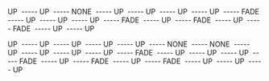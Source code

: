 UP
      <img data-src="https://assets.playground.xyz/JWhitmore/db4e8f7f_slide2.jpg" />
----- UP
      <img data-src="https://assets.playground.xyz/JWhitmore/b4d33d87_slide3.jpg" />
----- NONE
      <img data-src="https://assets.playground.xyz/JWhitmore/fffb0410_slide4.jpg" />
----- UP
      <img data-src="https://assets.playground.xyz/JWhitmore/ee963361_slide5.jpg" />
----- UP
      <img data-src="https://assets.playground.xyz/JWhitmore/967c459b_slide6.jpg" />
----- UP
      <img data-src="https://assets.playground.xyz/JWhitmore/6e970fb3_slide7.jpg" />
----- UP
      <img data-src="https://assets.playground.xyz/JWhitmore/54340453_slide8.jpg" />
----- FADE
      <img data-src="https://assets.playground.xyz/JWhitmore/c6a2127d_slide9.jpg" />
----- UP
      <img data-src="https://assets.playground.xyz/JWhitmore/977721ef_slide10.jpg" />
----- UP
      <img data-src="https://assets.playground.xyz/JWhitmore/0f041dad_slide11.jpg" />
----- UP
      <img data-src="https://assets.playground.xyz/JWhitmore/83ef1cd7_slide12.jpg" />
----- FADE
      <img data-src="https://assets.playground.xyz/JWhitmore/15f20444_slide13.jpg" />
----- UP
      <img data-src="https://assets.playground.xyz/JWhitmore/569212fd_slide14.jpg" />
----- FADE
      <img data-src="https://assets.playground.xyz/JWhitmore/482bc05c_slide15.jpg" />
----- UP
      <img data-src="https://assets.playground.xyz/JWhitmore/1133cff7_slide16.jpg" />
----- FADE
      <img data-src="https://assets.playground.xyz/JWhitmore/c67e38ff_slide17.jpg" />
----- UP
      <img data-src="https://assets.playground.xyz/JWhitmore/060ff89d_slide18.jpg" />
----- UP
      <img data-src="https://assets.playground.xyz/JWhitmore/8ca8d43b_slide19.jpg" />



UP
<img data-src="https://assets.playground.xyz/JWhitmore/6ea7297e_slider00001.jpg" />
----- UP
<img data-src="https://assets.playground.xyz/JWhitmore/f7386a34_slider00002.jpg" />
----- UP
<img data-src="https://assets.playground.xyz/JWhitmore/b2b6b614_slider00003.jpg" />
----- UP
<img data-src="https://assets.playground.xyz/JWhitmore/45d3383e_slider00004.jpg" />
----- UP
<img data-src="https://assets.playground.xyz/JWhitmore/c1a6f4f9_slider00005.jpg" />
----- NONE
<img data-src="https://assets.playground.xyz/JWhitmore/d0730c35_slider00006.jpg" />
----- NONE
<img data-src="https://assets.playground.xyz/JWhitmore/ae8ec4bb_slider00007.jpg" />
----- UP
<img data-src="https://assets.playground.xyz/JWhitmore/82d6ac28_slider00008.jpg" />
----- UP
<img data-src="https://assets.playground.xyz/JWhitmore/d766e04b_slider00009.jpg" />
----- UP
<img data-src="https://assets.playground.xyz/JWhitmore/555af603_slider00010.jpg" />
----- UP
<img data-src="https://assets.playground.xyz/JWhitmore/99a79dd4_slider00011.jpg" />
----- FADE
<img data-src="https://assets.playground.xyz/JWhitmore/cb847828_slider00012.jpg" />
----- UP
<img data-src="https://assets.playground.xyz/JWhitmore/4fb360e9_slider00013.jpg" />
----- UP
<img data-src="https://assets.playground.xyz/JWhitmore/7c116a38_slider00014.jpg" />
----- UP
<img data-src="https://assets.playground.xyz/JWhitmore/fdee524a_slider00015.jpg" />
----- FADE
<img data-src="https://assets.playground.xyz/JWhitmore/4df04239_slider00016.jpg" />
----- UP
<img data-src="https://assets.playground.xyz/JWhitmore/a7ffa9ad_slider00017.jpg" />
----- FADE
<img data-src="https://assets.playground.xyz/JWhitmore/21b35716_slider00018.jpg" />
----- UP
<img data-src="https://assets.playground.xyz/JWhitmore/56055f4b_slider00019.jpg" />
----- FADE
<img data-src="https://assets.playground.xyz/JWhitmore/7835e4bb_slider00020.jpg" />
----- UP
<img data-src="https://assets.playground.xyz/JWhitmore/242d5f10_slider00021.jpg" />
----- UP
<img data-src="https://assets.playground.xyz/JWhitmore/f1927dda_slider00022.jpg" />
----- UP
<img data-src="https://assets.playground.xyz/JWhitmore/a5bc7460_slider00023.jpg" />
